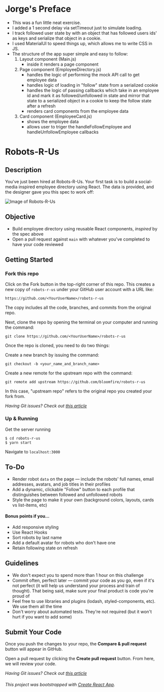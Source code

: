 # Jorge's Preface

- This was a fun little neat exercise.
- I added a 1 second delay via setTimeout just to simulate loading.
- I track followed user state by with an object that has followed users ids' as keys and serialize that object
  in a cookie.
- I used MaterialUI to speed things up, which allows me to write CSS in JS.
- The structure of the app super simple and easy to follow:
  1. Layout component (Main.js)
     - inside it renders a page component
  2. Page component (EmployeeDirectory.js)
     - handles the logic of performing the mock API call to get employee data
     - handles logic of loading in "follow" state from a serialized cookie
     - handles the logic of passing callbacks which take in an employee id and mark it as followed/unfollowed in state and mirror that state to a serialized object in a cookie to keep the follow state after a refresh
     - renders card components from the employee data
  3. Card component (EmployeeCard.js)
     - shows the employee data
     - allows user to triger the handleFollowEmployee and handleUnfollowEmployee callbacks

# Robots-R-Us

## Description

You've just been hired at Robots-R-Us. Your first task is to build a social-media inspired employee directory using React. The data is provided, and the designer gave you this spec to work off:

![Image of Robots-R-Us](https://i.imgur.com/kcDj5a5.png)

## Objective

- Build employee directory using reusable React components, _inspired_ by the spec above
- Open a pull request against `main` with whatever you've completed to have your code reviewed

## Getting Started

### Fork this repo

Click on the Fork button in the top-right corner of this repo. This creates a new copy of `robots-r-us` under your GitHub user account with a URL like:

```
https://github.com/<YourUserName>/robots-r-us
```

The copy includes all the code, branches, and commits from the original repo.

Next, clone the repo by opening the terminal on your computer and running the command:

```
git clone https://github.com/<YourUserName>/robots-r-us
```

Once the repo is cloned, you need to do two things:

Create a new branch by issuing the command:

```
git checkout -b <your_name_and_branch_name>
```

Create a new remote for the upstream repo with the command:

```
git remote add upstream https://github.com/bloomfire/robots-r-us
```

In this case, "upstream repo" refers to the original repo you created your fork from.

_Having Git issues? Check out [this article](https://opensource.com/article/19/7/create-pull-request-github)_

### Up & Running

Get the server running

```
$ cd robots-r-us
$ yarn start
```

Navigate to `localhost:3000`

## To-Do

- Render robot `data` on the page — include the robots' full names, email addresses, avatars, and job titles in their profiles
- Add a dynamic, clickable "Follow" button to each profile that distinguishes between followed and unfollowed robots
- Style the page to make it your own (background colors, layouts, cards vs list-items, etc)

#### Bonus points if you...

- Add responsive styling
- Use React Hooks
- Sort robots by last name
- Add a default avatar for robots who don't have one
- Retain following state on refresh

## Guidelines

- We don't expect you to spend more than 1 hour on this challenge
- Commit often, perfect later — commit your code as you go, even if it's not perfect (it will help us understand your process and train of thought). That being said, make sure your final product is code you're proud of
- Feel free to use libraries and plugins (lodash, styled-components, etc). We use them all the time
- Don't worry about automated tests. They're not required (but it won't hurt if you want to add some)

## Submit Your Code

Once you push the changes to your repo, the **Compare & pull request** button will appear in GitHub.

Open a pull request by clicking the **Create pull request** button. From here, we will review your code.

_Having Git issues? Check out [this article](https://opensource.com/article/19/7/create-pull-request-github)_

###### This project was bootstrapped with [Create React App](https://github.com/facebook/create-react-app).

